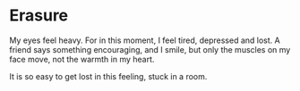 # Erasure

My eyes feel heavy. For in this moment, I feel tired, depressed and lost. A friend says something encouraging, and I smile, but only the muscles on my face move, not the warmth in my heart.

It is so easy to get lost in this feeling, stuck in a room. 